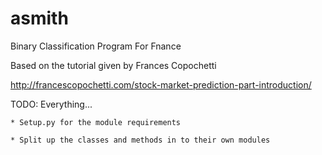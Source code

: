 # asmith
Binary Classification Program For Fnance


Based on the tutorial given by Frances Copochetti

http://francescopochetti.com/stock-market-prediction-part-introduction/


TODO:
    Everything...

    * Setup.py for the module requirements

    * Split up the classes and methods in to their own modules